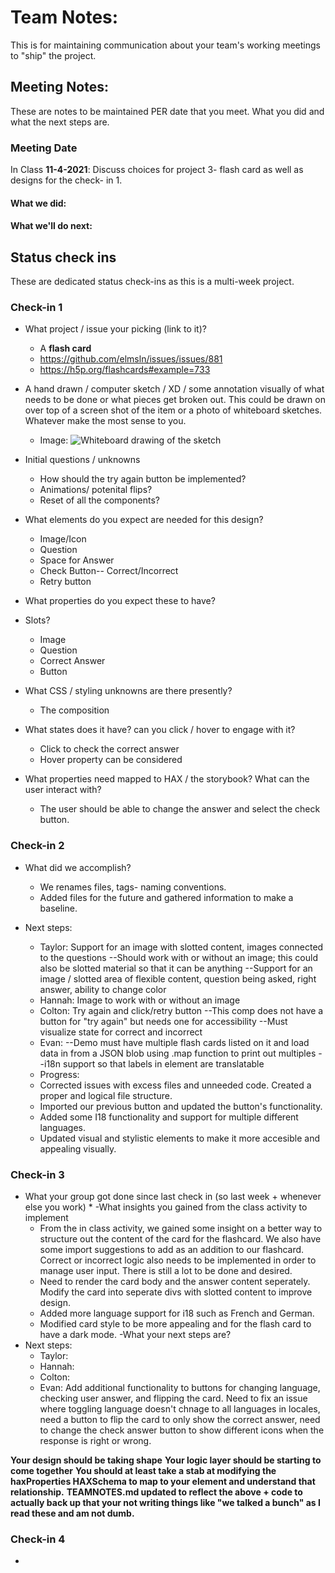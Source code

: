 # Team Notes:
This is for maintaining communication about your team's working meetings to "ship" the project.

## Meeting Notes:
These are notes to be maintained PER date that you meet. What you did and what the next steps are.
### Meeting Date
In Class **11-4-2021**: Discuss choices for project 3- flash card as well as designs for the check- in 1.

#### What we did:


#### What we'll do next:


## Status check ins
These are dedicated status check-ins as this is a multi-week project.

### Check-in 1
- What project / issue your picking (link to it)?
  * A **flash card**
  * https://github.com/elmsln/issues/issues/881
  * https://h5p.org/flashcards#example=733
 
- A hand drawn / computer sketch / XD / some annotation visually of what needs to be done or what pieces get broken out. This could be drawn on over top of a screen shot of the item or a photo of whiteboard sketches. Whatever make the most sense to you.

  * Image:
 ![Whiteboard drawing of the sketch](https://user-images.githubusercontent.com/54961655/140581038-10c788ee-e080-4ac7-bebd-bab248d2a23a.jpg)


- Initial questions / unknowns
  * How should the try again button be implemented?
  * Animations/ potenital flips?
  * Reset of all the components?
 
- What elements do you expect are needed for this design?
  * Image/Icon
  * Question
  * Space for Answer 
  * Check Button-- Correct/Incorrect
  * Retry button
  
- What properties do you expect these to have?

- Slots?
  * Image
  * Question
  * Correct Answer
  * Button
  
- What CSS / styling unknowns are there presently?
  * The composition

- What states does it have? can you click / hover to engage with it?
  * Click to check the correct answer
  * Hover property can be considered

- What properties need mapped to HAX / the storybook? What can the user interact with?
  * The user should be able to change the answer and select the check button.
  
### Check-in 2
- What did we accomplish?
  * We renames files, tags- naming conventions.
  * Added files for the future and gathered information to make a baseline.
  
- Next steps:
  * Taylor: Support for an image with slotted content, images connected to the questions
    --Should work with or without an image; this could also be slotted material so that it can be anything
    --Support for an image / slotted area of flexible content, question being asked, right answer, ability to change color
  * Hannah: Image to work with or without an image
  * Colton: Try again and click/retry button
   --This comp does not have a button for "try again" but needs one for accessibility
   --Must visualize state for correct and incorrect
  * Evan:
    --Demo must have multiple flash cards listed on it and load data in from a JSON blob using .map function to print out multiples
    --i18n support so that labels in element are translatable

  - Progress: 
  * Corrected issues with excess files and unneeded code. Created a proper and logical file structure. 
  * Imported our previous button and updated the button's functionality. 
  * Added some I18 functionality and support for multiple different languages. 
  * Updated visual and stylistic elements to make it more accesible and appealing visually.
  
     

### Check-in 3
- What your group got done since last check in (so last week + whenever else you work)
   *
-What insights you gained from the class activity to implement
   * From the in class activity, we gained some insight on a better way to structure out the content of the card for the flashcard. We also have some import suggestions to add as an addition to our flashcard. Correct or incorrect logic also needs to be implemented in order to manage user input. There is still a lot to be done and desired.
   * Need to render the card body and the answer content seperately. Modify the card into seperate divs with slotted content to improve design. 
   * Added more language support for i18 such as French and German. 
   * Modified card style to be more appealing and for the flash card to have a dark mode. 
-What your next steps are?
- Next steps:
  * Taylor: 
  * Hannah:
  * Colton: 
  * Evan: Add additional functionality to buttons for changing language, checking user answer, and flipping the card. Need to fix an issue where toggling language doesn't chnage to all languages in locales, need a button to flip the card to only show the correct answer, need to change the check answer button to show different icons when the response is right or wrong. 
  

**Your design should be taking shape** 
**Your logic layer should be starting to come together**
**You should at least take a stab at modifying the haxProperties HAXSchema to map to your element and understand that relationship.**
**TEAMNOTES.md updated to reflect the above + code to actually back up that your not writing things like "we talked a bunch" as I read these and am not dumb.**


### Check-in 4
- 


